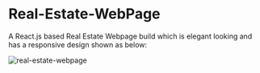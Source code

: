 # Real-Estate-WebPage

A React.js based Real Estate Webpage build which is elegant looking and has a responsive design shown as below: 

![real-estate-webpage](https://user-images.githubusercontent.com/88987801/233232321-70851b1f-8997-481b-b946-ed5564638bb4.png)
